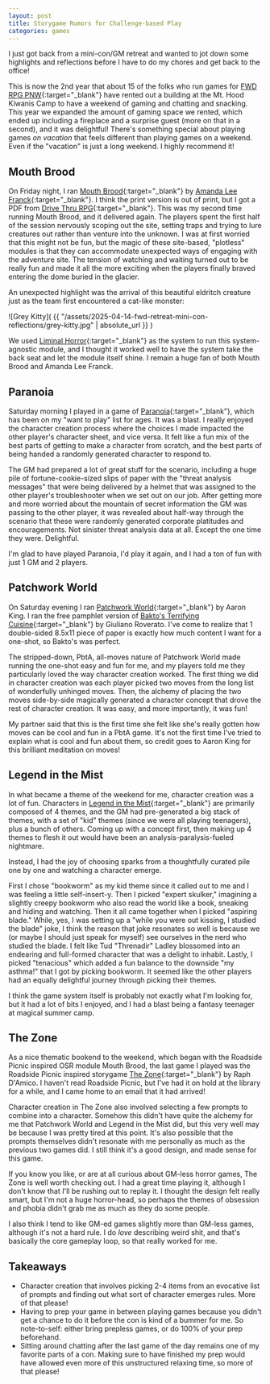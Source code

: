 ```yaml
---
layout: post
title: Storygame Rumors for Challenge-based Play
categories: games
---
```


I just got back from a mini-con/GM retreat and wanted to jot down some highlights and reflections before I have to do my chores and get back to the office!

This is now the 2nd year that about 15 of the folks who run games for [FWD RPG PNW](https://fwdrpg.org/){:target="_blank"} have rented out a building at the Mt. Hood Kiwanis Camp to have a weekend of gaming and chatting and snacking. This year we expanded the amount of gaming space we rented, which ended up including a fireplace and a surprise guest (more on that in a second), and it was delightful! There's something special about playing games *on vacation* that feels different than playing games on a weekend. Even if the "vacation" is just a long weekend. I highly recommend it!

## Mouth Brood

On Friday night, I ran [Mouth Brood](https://gamesomnivorous.com/collections/manifestus-omnivorous/products/mouth-brood){:target="_blank"} by [Amanda Lee Franck](https://comradery.co/amandalee){:target="_blank"}. I think the print version is out of print, but I got a PDF from [Drive Thru RPG](https://www.drivethrurpg.com/en/product/373291/mouth-brood){:target="_blank"}. This was my second time running Mouth Brood, and it delivered again. The players spent the first half of the session nervously scoping out the site, setting traps and trying to lure creatures out rather than venture into the unknown. I was at first worried that this might not be fun, but the magic of these site-based, "plotless" modules is that they can accommodate unexpected ways of engaging with the adventure site. The tension of watching and waiting turned out to be really fun and made it all the more exciting when the players finally braved entering the dome buried in the glacier.

An unexpected highlight was the arrival of this beautiful eldritch creature just as the team first encountered a cat-like monster:

![Grey Kitty]( {{ "/assets/2025-04-14-fwd-retreat-mini-con-reflections/grey-kitty.jpg" | absolute_url }} )

We used [Liminal Horror](https://liminalhorrorrpg.com/){:target="_blank"} as the system to run this system-agnostic module, and I thought it worked well to have the system take the back seat and let the module itself shine. I remain a huge fan of both Mouth Brood and Amanda Lee Franck.

## Paranoia

Saturday morning I played in a game of [Paranoia](https://www.mongoosepublishing.com/collections/paranoia){:target="_blank"}, which has been on my "want to play" list for ages. It was a blast. I really enjoyed the character creation process where the choices I made impacted the other player's character sheet, and vice versa. It felt like a fun mix of the best parts of getting to make a character from scratch, and the best parts of being handed a randomly generated character to respond to.

The GM had prepared a lot of great stuff for the scenario, including a huge pile of fortune-cookie-sized slips of paper with the "threat analysis messages" that were being delivered by a helmet that was assigned to the other player's troubleshooter when we set out on our job. After getting more and more worried about the mountain of secret information the GM was passing to the other player, it was revealed about half-way through the scenario that these were randomly generated corporate platitudes and encouragements. Not sinister threat analysis data at all. Except the one time they were. Delightful.

I'm glad to have played Paranoia, I'd play it again, and I had a ton of fun with just 1 GM and 2 players.

## Patchwork World

On Saturday evening I ran [Patchwork World](https://erinking.itch.io/patchwork-world-sixth-edition){:target="_blank"} by Aaron King. I ran the free pamphlet version of [Bakto's Terrifying Cuisine](https://roll4tarrasque.itch.io/baktos-terrifying-cuisine){:target="_blank"} by Giuliano Roverato. I've come to realize that 1 double-sided 8.5x11 piece of paper is exactly how much content I want for a one-shot, so Bakto's was perfect.

The stripped-down, PbtA, all-moves nature of Patchwork World made running the one-shot easy and fun for me, and my players told me they particularly loved the way character creation worked. The first thing we did in character creation was each player picked two moves from the long list of wonderfully unhinged moves. Then, the alchemy of placing the two moves side-by-side magically generated a character concept that drove the rest of character creation. It was easy, and more importantly, it was fun!

My partner said that this is the first time she felt like she's really gotten how moves can be cool and fun in a PbtA game. It's not the first time I've tried to explain what is cool and fun about them, so credit goes to Aaron King for this brilliant meditation on moves!

## Legend in the Mist

In what became a theme of the weekend for me, character creation was a lot of fun. Characters in [Legend in the Mist](https://cityofmist.co/collections/legend-in-the-mist){:target="_blank"} are primarily composed of 4 themes, and the GM had pre-generated a big stack of themes, with a set of "kid" themes (since we were all playing teenagers), plus a bunch of others. Coming up with a concept first, then making up 4 themes to flesh it out would have been an analysis-paralysis-fueled nightmare.

Instead, I had the joy of choosing sparks from a thoughtfully curated pile one by one and watching a character emerge.

First I chose "bookworm" as my kid theme since it called out to me and I was feeling a little self-insert-y. Then I picked "expert skulker," imagining a slightly creepy bookworm who also read the world like a book, sneaking and hiding and watching. Then it all came together when I picked "aspiring blade." While, yes, I was setting up a "while you were out kissing, I studied the blade" joke, I think the reason that joke resonates so well is because we (or maybe I should just speak for myself) see ourselves in the nerd who studied the blade. I felt like Tud "Threnadir" Ladley blossomed into an endearing and full-formed character that was a delight to inhabit. Lastly, I picked "tenacious" which added a fun balance to the downside "my asthma!" that I got by picking bookworm. It seemed like the other players had an equally delightful journey through picking their themes.

I think the game system itself is probably not exactly what I'm looking for, but it had a lot of bits I enjoyed, and I had a blast being a fantasy teenager at magical summer camp.

## The Zone

As a nice thematic bookend to the weekend, which began with the Roadside Picnic inspired OSR module Mouth Brood, the last game I played was the Roadside Picnic inspired storygame [The Zone](https://thezonerpg.com/){:target="_blank"} by Raph D'Amico. I haven't read Roadside Picnic, but I've had it on hold at the library for a while, and I came home to an email that it had arrived!

Character creation in The Zone also involved selecting a few prompts to combine into a character. Somehow this didn't have quite the alchemy for me that Patchwork World and Legend in the Mist did, but this very well may be because I was pretty tired at this point. It's also possible that the prompts themselves didn't resonate with me personally as much as the previous two games did. I still think it's a good design, and made sense for this game.

If you know you like, or are at all curious about GM-less horror games, The Zone is well worth checking out. I had a great time playing it, although I don't know that I'll be rushing out to replay it. I thought the design felt really smart, but I'm not a huge horror-head, so perhaps the themes of obsession and phobia didn't grab me as much as they do some people. 

I also think I tend to like GM-ed games slightly more than GM-less games, although it's not a hard rule. I do *love* describing weird shit, and that's basically the core gameplay loop, so that really worked for me.

## Takeaways

- Character creation that involves picking 2-4 items from an evocative list of prompts and finding out what sort of character emerges rules. More of that please!
- Having to prep your game in between playing games because you didn't get a chance to do it before the con is kind of a bummer for me. So note-to-self: either bring prepless games, or do 100% of your prep beforehand.
- Sitting around chatting after the last game of the day remains one of my favorite parts of a con. Making sure to have finished my prep would have allowed even more of this unstructured relaxing time, so more of that please!